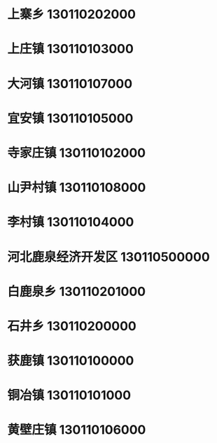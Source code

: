 # 上寨乡 130110202000
# 上庄镇 130110103000
# 大河镇 130110107000
# 宜安镇 130110105000
# 寺家庄镇 130110102000
# 山尹村镇 130110108000
# 李村镇 130110104000
# 河北鹿泉经济开发区 130110500000
# 白鹿泉乡 130110201000
# 石井乡 130110200000
# 获鹿镇 130110100000
# 铜冶镇 130110101000
# 黄壁庄镇 130110106000
